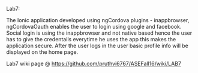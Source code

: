 Lab7:

The Ionic application developed using ngCordova plugins - inappbrowser, ngCordovaOauth enables the user to login using google and facebook.
Social login is using the inappbrowser and not native based hence the user has to give the credentails everytime he uses the app  this makes the application secure. After the user logs in the user basic profile info will be displayed on the home page.

Lab7 wiki page @ https://github.com/pruthvi6767/ASEFall16/wiki/LAB7